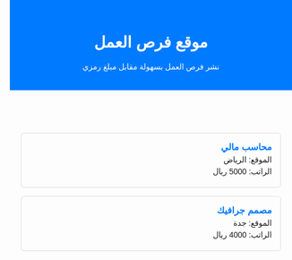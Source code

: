 <!DOCTYPE html>
<html lang="ar">
<head>
    <meta charset="UTF-8">
    <meta name="viewport" content="width=device-width, initial-scale=1.0">
    <title>موقع فرص العمل</title>
    <style>
        body {
            font-family: Arial, sans-serif;
            direction: rtl;
            margin: 0;
            padding: 0;
        }
        header {
            background: #007bff;
            color: #fff;
            padding: 20px;
            text-align: center;
        }
        .container {
            padding: 20px;
        }
        .job {
            border: 1px solid #ddd;
            margin-bottom: 15px;
            padding: 15px;
            border-radius: 5px;
        }
        .job h3 {
            margin: 0;
            color: #007bff;
        }
        .job p {
            margin: 5px 0;
        }
    </style>
</head>
<body>
    <header>
        <h1>موقع فرص العمل</h1>
        <p>نشر فرص العمل بسهولة مقابل مبلغ رمزي</p>
    </header>
    <div class="container">
        <div class="job">
            <h3>محاسب مالي</h3>
            <p>الموقع: الرياض</p>
            <p>الراتب: 5000 ريال</p>
        </div>
        <div class="job">
            <h3>مصمم جرافيك</h3>
            <p>الموقع: جدة</p>
            <p>الراتب: 4000 ريال</p>
        </div>
    </div>
</body>
</html>

